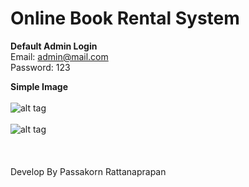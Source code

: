 # Online Book Rental System

<b>Default Admin Login</b>
<br/>Email: admin@mail.com
<br/>Password: 123

<b>Simple Image</b>
<br/>
<br/>
![alt tag](https://raw.githubusercontent.com/D4rk1ink/Online-Book-Rental-System/master/Simple%20Image/img_1.png)
<br/>
<br/>
![alt tag](https://raw.githubusercontent.com/D4rk1ink/Online-Book-Rental-System/master/Simple%20Image/img_2.png)
<br/>
<br/>
<br/>
<br/>
 Develop By Passakorn Rattanaprapan


